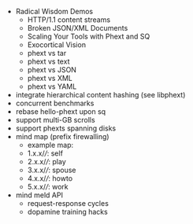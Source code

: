 * Radical Wisdom Demos
  * HTTP/1.1 content streams
  * Broken JSON/XML Documents
  * Scaling Your Tools with Phext and SQ
  * Exocortical Vision
  * phext vs tar
  * phext vs text
  * phext vs JSON
  * phext vs XML
  * phext vs YAML
* integrate hierarchical content hashing (see libphext)
* concurrent benchmarks
* rebase hello-phext upon sq
* support multi-GB scrolls
* support phexts spanning disks
* mind map (prefix firewalling)
  * example map:
  * 1.x.x/*/*: self
  * 2.x.x/*/*: play
  * 3.x.x/*/*: spouse
  * 4.x.x/*/*: howto
  * 5.x.x/*/*: work
* mind meld API
  * request-response cycles
  * dopamine training hacks